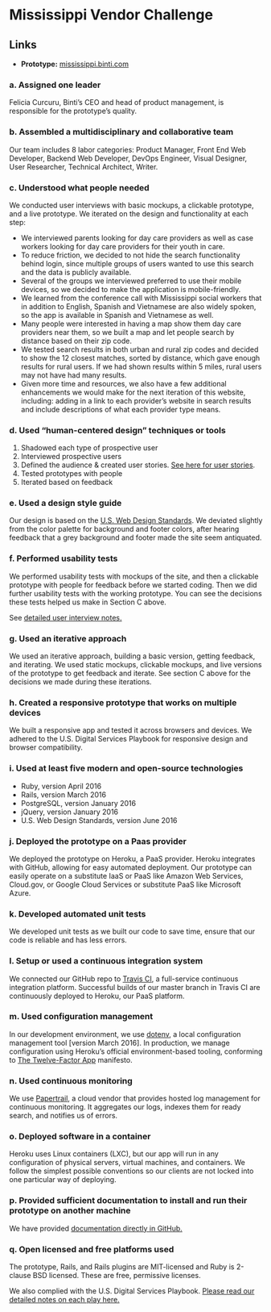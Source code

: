 # Mississippi Vendor Challenge

## Links
* **Prototype:** [mississippi.binti.com](https://mississippi.binti.com/)

### a. Assigned one leader
Felicia Curcuru, Binti’s CEO and head of product management, is responsible for the prototype’s quality.

### b. Assembled a multidisciplinary and collaborative team
Our team includes 8 labor categories: Product Manager, Front End Web Developer, Backend Web Developer, DevOps Engineer, Visual Designer, User Researcher, Technical Architect, Writer.

### c. Understood what people needed
We conducted user interviews with basic mockups, a clickable prototype, and a live prototype. We iterated on the design and functionality at each step:
* We interviewed parents looking for day care providers as well as case workers looking for day care providers for their youth in care.
* To reduce friction, we decided to not hide the search functionality behind login, since multiple groups of users wanted to use this search and the data is publicly available.
* Several of the groups we interviewed preferred to use their mobile devices, so we decided to make the application is mobile-friendly.
* We learned from the conference call with Mississippi social workers that in addition to English, Spanish and Vietnamese are also widely spoken, so the app is available in Spanish and Vietnamese as well.
* Many people were interested in having a map show them day care providers near them, so we built a map and let people search by distance based on their zip code.
* We tested search results in both urban and rural zip codes and decided to show the 12 closest matches, sorted by distance, which gave enough results for rural users. If we had shown results within 5 miles, rural users may not have had many results.
* Given more time and resources, we also have a few additional enhancements we would make for the next iteration of this website, including: adding in a link to each provider’s website in search results and include descriptions of what each provider type means.

### d. Used “human-centered design” techniques or tools

1. Shadowed each type of prospective user 
2. Interviewed prospective users 
3. Defined the audience & created user stories. [See here for user stories](Product%20documentation/User%20stories/MS%20User%20Stories.pdf).
4. Tested prototypes with people 
5. Iterated based on feedback

### e. Used a design style guide
Our design is based on the [U.S. Web Design Standards](https://standards.usa.gov/). We deviated slightly from the color palette for background and footer colors, after hearing feedback that a grey background and footer made the site seem antiquated.

### f. Performed usability tests
We performed usability tests with mockups of the site, and then a clickable prototype with people for feedback before we started coding. Then we did further usability tests with the working prototype. You can see the decisions these tests helped us make in Section C above.

See [detailed user interview notes.](Product%20documentation/User%20interviews)

### g. Used an iterative approach

We used an iterative approach, building a basic version, getting feedback, and iterating. We used static mockups, clickable mockups, and live versions of the prototype to get feedback and iterate. See section C above for the decisions we made during these iterations.

### h. Created a responsive prototype that works on multiple devices
We built a responsive app and tested it across browsers and devices. We adhered to the U.S. Digital Services Playbook for responsive design and browser compatibility.

### i. Used at least five modern and open-source technologies
* Ruby, version April 2016
* Rails, version March 2016
* PostgreSQL, version January 2016
* jQuery, version January 2016
* U.S. Web Design Standards, version June 2016

### j. Deployed the prototype on a Paas provider
We deployed the prototype on Heroku, a PaaS provider. Heroku integrates with GitHub, allowing for easy automated deployment. Our prototype can easily operate on a substitute IaaS or PaaS  like Amazon Web Services, Cloud.gov, or Google Cloud Services or substitute PaaS like Microsoft Azure.

### k. Developed automated unit tests
We developed unit tests as we built our code to save time, ensure that our code is reliable and has less errors. 

### l. Setup or used a continuous integration system
We connected our GitHub repo to [Travis CI](https://travis-ci.org/), a full-service continuous integration platform. Successful builds of our master branch in Travis CI are continuously deployed to Heroku, our PaaS platform.

### m. Used configuration management
In our development environment, we use [dotenv](https://github.com/bkeepers/dotenv), a local configuration management tool [version March 2016]. In production, we manage configuration using Heroku’s official environment-based tooling, conforming to [The Twelve-Factor App](http://12factor.net/) manifesto.

### n. Used continuous monitoring
We use [Papertrail](https://papertrailapp.com/), a cloud vendor that provides hosted log management for continuous monitoring. It aggregates our logs, indexes them for ready search, and notifies us of errors. 

### o. Deployed software in a container
Heroku uses Linux containers (LXC), but our app will run in any configuration of physical servers, virtual machines, and containers. We follow the simplest possible conventions so our clients are not locked into one particular way of deploying.

### p. Provided sufficient documentation to install and run their prototype on another machine

We have provided [documentation directly in GitHub.](DEVELOPMENT.md)

### q. Open licensed and free platforms used 

The prototype, Rails, and Rails plugins are MIT-licensed and Ruby is 2-clause BSD licensed. These are free, permissive licenses.

We also complied with the U.S. Digital Services Playbook. [Please read our detailed notes on each play here.](USDS_PLAYBOOK_CHECKLIST.md)
